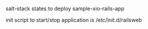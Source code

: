 salt-stack states to deploy sample-xio-rails-app

init script to start/stop application is /etc/init.d/railsweb

